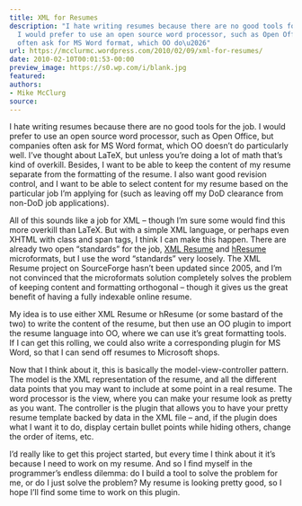 ```yaml
---
title: XML for Resumes
description: "I hate writing resumes because there are no good tools for the job.
  I would prefer to use an open source word processor, such as Open Office, but companies
  often ask for MS Word format, which OO do\u2026"
url: https://mcclurmc.wordpress.com/2010/02/09/xml-for-resumes/
date: 2010-02-10T00:01:53-00:00
preview_image: https://s0.wp.com/i/blank.jpg
featured:
authors:
- Mike McClurg
source:
---
```


<p>I hate writing resumes because there are no good tools for the job. I would prefer to use an open source word processor, such as Open Office, but companies often ask for MS Word format, which OO doesn&rsquo;t do particularly well. I&rsquo;ve thought about LaTeX, but unless you&rsquo;re doing a lot of math that&rsquo;s kind of overkill. Besides, I want to be able to keep the content of my resume separate from the formatting of the resume. I also want good revision control, and I want to be able to select content for my resume based on the particular job I&rsquo;m applying for (such as leaving off my DoD clearance from non-DoD job applications).</p>
<p>All of this sounds like a job for XML &ndash; though I&rsquo;m sure some would find this more overkill than LaTeX. But with a simple XML language, or perhaps even XHTML with class and span tags, I think I can make this happen. There are already two open &ldquo;standards&rdquo; for the job, <a href="http://xmlresume.sourceforge.net/">XML Resume</a> and <a href="http://microformats.org/wiki/hresume">hResume</a> microformats, but I use the word &ldquo;standards&rdquo; very loosely. The XML Resume project on SourceForge hasn&rsquo;t been updated since 2005, and I&rsquo;m not convinced that the microformats solution completely solves the problem of keeping content and formatting orthogonal &ndash; though it gives us the great benefit of having a fully indexable online resume.</p>
<p>My idea is to use either XML Resume or hResume (or some bastard of the two) to write the content of the resume, but then use an OO plugin to import the resume language into OO, where we can use it&rsquo;s great formatting tools. If I can get this rolling, we could also write a corresponding plugin for MS Word, so that I can send off resumes to Microsoft shops.</p>
<p>Now that I think about it, this is basically the model-view-controller pattern. The model is the XML representation of the resume, and all the different data points that you may want to include at some point in a real resume. The word processor is the view, where you can make your resume look as pretty as you want. The controller is the plugin that allows you to have your pretty resume template backed by data in the XML file &ndash; and, if the plugin does what I want it to do, display certain bullet points while hiding others, change the order of items, etc.</p>
<p>I&rsquo;d really like to get this project started, but every time I think about it it&rsquo;s because I need to work on my resume. And so I find myself in the programmer&rsquo;s endless dilemma: do I build a tool to solve the problem for me, or do I just solve the problem? My resume is looking pretty good, so I hope I&rsquo;ll find some time to work on this plugin.</p>

